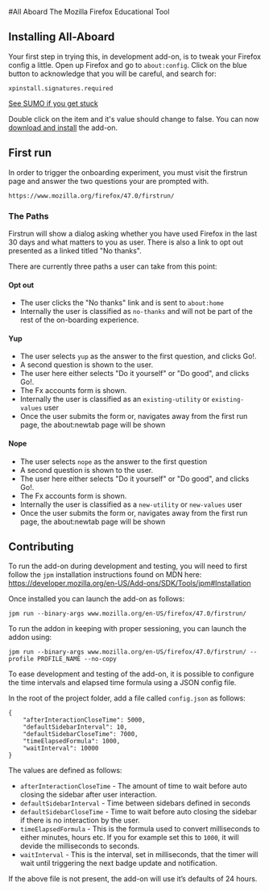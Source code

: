 #All Aboard
The Mozilla Firefox Educational Tool

## Installing All-Aboard

Your first step in trying this, in development add-on, is to tweak your Firefox config a little. Open up Firefox and go to `about:config`. Click on the blue button to acknowledge that you will be careful, and search for:

```
xpinstall.signatures.required
```

[See SUMO if you get stuck](https://support.mozilla.org/en-US/kb/add-on-signing-in-firefox?#w_override-add-on-signing-advanced-users)

Double click on the item and it's value should change to false. You can now [download and install](https://github.com/mozilla/all-aboard) the add-on.

## First run

In order to trigger the onboarding experiment, you must visit the firstrun page and answer the two questions your are prompted with.

```
https://www.mozilla.org/firefox/47.0/firstrun/
```

### The Paths

Firstrun will show a dialog asking whether you have used Firefox in the last 30 days and what matters to you as user. There is also a link to opt out presented as a linked titled "No thanks".

There are currently three paths a user can take from this point:

#### Opt out

* The user clicks the "No thanks" link and is sent to `about:home`
* Internally the user is classified as `no-thanks` and will not be part of the rest of the on-boarding experience.

#### Yup

* The user selects `yup` as the answer to the first question, and clicks Go!.
* A second question is shown to the user.
* The user here either selects "Do it yourself" or "Do good", and clicks Go!.
* The Fx accounts form is shown.
* Internally the user is classified as an `existing-utility` or `existing-values` user
* Once the user submits the form or, navigates away from the first run page, the about:newtab page will be shown

#### Nope

* The user selects `nope` as the answer to the first question
* A second question is shown to the user.
* The user here either selects "Do it yourself" or "Do good", and clicks Go!.
* The Fx accounts form is shown.
* Internally the user is classified as a `new-utility` or `new-values` user
* Once the user submits the form or, navigates away from the first run page, the about:newtab page will be shown

## Contributing

To run the add-on during development and testing, you will need to first follow the `jpm` installation instructions found on MDN here:
https://developer.mozilla.org/en-US/Add-ons/SDK/Tools/jpm#Installation

Once installed you can launch the add-on as follows:

```
jpm run --binary-args www.mozilla.org/en-US/firefox/47.0/firstrun/
```

To run the addon in keeping with proper sessioning, you can launch the addon using:
```
jpm run --binary-args www.mozilla.org/en-US/firefox/47.0/firstrun/ --profile PROFILE_NAME --no-copy
```

To ease development and testing of the add-on, it is possible to configure the time intervals and elapsed time formula using a JSON config file.

In the root of the project folder, add a file called `config.json` as follows:

```
{
    "afterInteractionCloseTime": 5000,
    "defaultSidebarInterval": 10,
    "defaultSidebarCloseTime": 7000,
    "timeElapsedFormula": 1000,
    "waitInterval": 10000
}
```

The values are defined as follows:

* `afterInteractionCloseTime` - The amount of time to wait before auto closing the sidebar after user interaction.
* `defaultSidebarInterval` - Time between sidebars defined in seconds
* `defaultSidebarCloseTime` - Time to wait before auto closing the sidebar if there is no interaction by the user.
* `timeElapsedFormula` - This is the formula used to convert milliseconds to either minutes, hours etc. If you for example set this to `1000`, it will devide the milliseconds to seconds.
* `waitInterval` - This is the interval, set in milliseconds, that the timer will wait until triggering the next badge update and notification.

If the above file is not present, the add-on will use it’s defaults of 24 hours.
